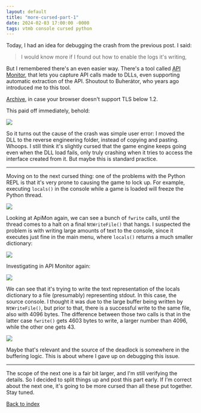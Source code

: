 ```yaml
---
layout: default
title: "more-cursed-part-1"
date: 2024-02-03 17:00:00 -0000
tags: vtmb console cursed python
---
```


Today, I had an idea for debugging the crash from the previous post. I said:

> I would know more if I found out how to enable the logs it's writing,

But I remembered there's an even easier way. There's a tool called [API Monitor](https://www.rohitab.com/apimonitor), that lets you capture API calls made to DLLs, even supporting automatic extraction of the API. Shoutout to Buherátor, who years ago introduced me to this tool.

[Archive](https://web.archive.org/web/\*/https://www.rohitab.com/apimonitor), in case your browser doesn't support TLS below 1.2.

This paid off immediately, behold:

![](/breaking-videogames/assets/missing_dll.png)

So it turns out the cause of the crash was simple user error: I moved the DLL to the reverse engineering folder, instead of copying and pasting. Whoops. I still think it's slightly cursed that the game engine keeps going even when the DLL load fails, only truly crashing when it tries to access the interface created from it. But maybe this is standard practice.

----

Moving on to the next cursed thing: one of the problems with the Python REPL is that it's very prone to causing the game to lock up. For example, executing `locals()` in the console while a game is loaded will freeze the Python thread.

![](/breaking-videogames/assets/deadlock.jpg)

Looking at ApiMon again, we can see a bunch of `fwrite` calls, until the thread comes to a halt on a final `NtWriteFile()` that hangs. I suspected the problem is with writing large amounts of text to the console, since it executes just fine in the main menu, where `locals()` returns a much smaller dictionary:

![](/breaking-videogames/assets/working_locals.jpg)

Investigating in API Monitor again:

![](/breaking-videogames/assets/deadlock_apimon.jpg)

We can see that it's trying to write the text representation of the locals dictionary to a file (presumably) representing stdout. In this case, the source console. I thought it was due to the large buffer being written by `NtWriteFile()`, but prior to that, there is a successful write to the same file, also with 4096 bytes. The difference between those two calls is that in the latter case `fwrite()` gets 4603 bytes to write, a larger number than 4096, while the other one gets 43.

![](/breaking-videogames/assets/working_fwrite.jpg)

Maybe that's relevant and the source of the deadlock is somewhere in the buffering logic. This is about where I gave up on debugging this issue.

----

The scope of the next one is a fair bit larger, and I'm still verifying the details. So I decided to split things up and post this part early. If I'm correct about the next one, it's going to be more cursed than all these put together. Stay tuned.


[Back to index](/breaking-videogames/)